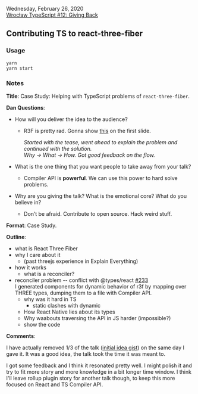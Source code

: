 Wednesday, February 26, 2020\
[Wrocław TypeScript #12: Giving Back](https://www.meetup.com/WrocTypeScript/events/sjzhvqybcdbjc/)

## Contributing TS to react-three-fiber

### Usage

```
yarn
yarn start
```

### Notes

**Title**: Case Study: Helping with TypeScript problems of `react-three-fiber`.

**Dan Questions**:

- How will you deliver the idea to the audience?
  - R3F is pretty rad. Gonna show [this](https://i2160.csb.app/) on the first slide.

    _Started with the tease, went ahead to explain the problem and continued with the solution.\
     Why -> What -> How. Got good feedback on the flow._

- What is the one thing that you want people to take away from your talk?
  - Compiler API is __powerful__. We can use this power to hard solve problems.

- Why are you giving the talk? What is the emotional core? What do you believe in?
  - Don’t be afraid. Contribute to open source. Hack weird stuff.

**Format**: Case Study.

**Outline**:

- what is React Three Fiber
- why I care about it
  - (past threejs experience in Explain Everything)
- how it works
  - what is a reconciler?
- reconciler problem -- conflict with @types/react [#233](https://github.com/react-spring/react-three-fiber/pull/233) \
  I generated components for dynamic behavior of r3f by mapping over THREE types, dumping them to a file with Compiler API.
  - why was it hard in TS
    - static clashes with dynamic
  - How React Native lies about its types
  - Why waabouts traversing the API in JS harder (impossible?)
  - show the code

**Comments**:

I have actually removed 1/3 of the talk ([initial idea gist](https://gist.github.com/hasparus/bcd582d93d5892f54a18607fe54afb4b/edit)) on the same day I gave it.
It was a good idea, the talk took the time it was meant to.

I got some feedback and I think it resonated pretty well.
I might polish it and try to fit more story and more knowledge in a bit longer time window.
I think I'll leave rollup plugin story for another talk though, to keep this more focused on React and TS Compiler API.
